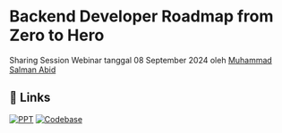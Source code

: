 
# Backend Developer Roadmap from Zero to Hero

Sharing Session Webinar tanggal 08 September 2024 oleh [Muhammad Salman Abid](https://www.linkedin.com/in/muhsalmanabid/)


## 🔗 Links
[![PPT](https://img.shields.io/badge/Power%20Point%20-Canva-blue)](https://www.canva.com/design/DAGQEnKwe8I/-eSlrVTQ7Q5I3lLEfcKJdQ/edit?utm_content=DAGQEnKwe8I&utm_campaign=designshare&utm_medium=link2&utm_source=sharebutton!)
[![Codebase](https://img.shields.io/badge/logo-javascript-blue?logo=javascript)](https://github.com/muhsalmanabid)

